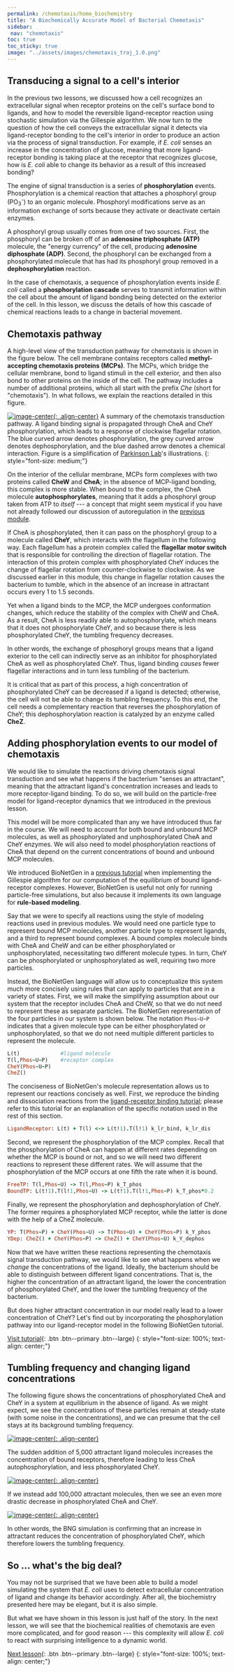 ```yaml
---
permalink: /chemotaxis/home_biochemistry
title: "A Biochemically Accurate Model of Bacterial Chemotaxis"
sidebar:
 nav: "chemotaxis"
toc: true
toc_sticky: true
image: "../assets/images/chemotaxis_traj_1.0.png"
---
```


## Transducing a signal to a cell's interior

In the previous two lessons, we discussed how a cell recognizes an extracellular signal when receptor proteins on the cell's surface bond to ligands, and how to model the reversible ligand-receptor reaction using stochastic simulation via the Gillespie algorithm. We now turn to the question of how the cell conveys the extracellular signal it detects via ligand-receptor bonding to the cell's interior in order to produce an action via the process of signal transduction. For example, if *E. coli* senses an increase in the concentration of glucose, meaning that more ligand-receptor bonding is taking place at the receptor that recognizes glucose, how is *E. coli* able to change its behavior as a result of this increased bonding?

The engine of signal transduction is a series of **phosphorylation** events. Phosphorylation is a chemical reaction that attaches a phosphoryl group (PO<sub>3</sub><sup>-</sup>) to an organic molecule.  Phosphoryl modifications serve as an information exchange of sorts because they activate or deactivate certain enzymes.

A phosphoryl group usually comes from one of two sources. First, the phosphoryl can be broken off of an **adenosine triphosphate (ATP)** molecule, the "energy currency" of the cell, producing **adenosine diphosphate (ADP)**. Second, the phosphoryl can be exchanged from a phosphorylated molecule that has had its phosphoryl group removed in a **dephosphorylation** reaction.

In the case of chemotaxis, a sequence of phosphorylation events inside *E. coli* called a **phosphorylation cascade** serves to transmit information within the cell about the amount of ligand bonding being detected on the exterior of the cell. In this lesson, we discuss the details of how this cascade of chemical reactions leads to a change in bacterial movement.

## Chemotaxis pathway

A high-level view of the transduction pathway for chemotaxis is shown in the figure below. The cell membrane contains receptors called **methyl-accepting chemotaxis proteins (MCPs)**.  The MCPs, which bridge the cellular membrane, bond to ligand stimuli in the cell exterior, and then also bond to other proteins on the inside of the cell. The pathway includes a number of additional proteins, which all start with the prefix *Che* (short for "chemotaxis"). In what follows, we explain the reactions detailed in this figure.

[![image-center](../assets/images/600px/chemotaxisphosnew.png){: .align-center}](../assets/images/chemotaxisphosnew.png)
A summary of the chemotaxis transduction pathway. A ligand binding signal is propagated through CheA and CheY phosphorylation, which leads to a response of clockwise flagellar rotation. The blue curved arrow denotes phosphorylation, the grey curved arrow denotes dephosphorylation, and the blue dashed arrow denotes a chemical interaction. Figure is a simplification of <a href="http://chemotaxis.biology.utah.edu/Parkinson_Lab/projects/ecolichemotaxis/ecolichemotaxis.html">Parkinson Lab</a>'s illustrations.
{: style="font-size: medium;"}

On the interior of the cellular membrane, MCPs form complexes with two proteins called **CheW** and **CheA**; in the absence of MCP-ligand bonding, this complex is more stable. When bound to the complex, the CheA molecule **autophosphorylates**, meaning that it adds a phosphoryl group taken from ATP to *itself* --- a concept that might seem mystical if you have not already followed our discussion of autoregulation in the [previous module](../motifs/nar).

If CheA is phosphorylated, then it can pass on the phosphoryl group to a molecule called **CheY**, which interacts with the flagellum in the following way. Each flagellum has a protein complex called the **flagellar motor switch** that is responsible for controlling the direction of flagellar rotation. The interaction of this protein complex with phosphorylated CheY induces the change of flagellar rotation from counter-clockwise to clockwise. As we discussed earlier in this module, this change in flagellar rotation causes the bacterium to tumble, which in the absence of an increase in attractant occurs every 1 to 1.5 seconds.

Yet when a ligand binds to the MCP, the MCP undergoes conformation changes, which reduce the stability of the complex with CheW and CheA. As a result, CheA is less readily able to autophosphorylate, which means that it does not phosphorylate CheY, and so because there is less phosphorylated CheY, the tumbling frequency decreases.

In other words, the exchange of phosphoryl groups means that a ligand exterior to the cell can indirectly serve as an inhibitor for phosphorylated CheA as well as phosphorylated CheY. Thus, ligand binding *causes* fewer flagellar interactions and in turn less tumbling of the bacterium.

It is critical that as part of this process, a high concentration of phosphorylated CheY can be decreased if a ligand is detected; otherwise, the cell will not be able to change its tumbling frequency. To this end, the cell needs a complementary reaction that reverses the phosphorylation of CheY; this dephosphorylation reaction is catalyzed by an enzyme called **CheZ**.

## Adding phosphorylation events to our model of chemotaxis

We would like to simulate the reactions driving chemotaxis signal transduction and see what happens if the bacterium "senses an attractant", meaning that the attractant ligand's concentration increases and leads to more receptor-ligand binding. To do so, we will build on the particle-free model for ligand-receptor dynamics that we introduced in the previous lesson.

This model will be more complicated than any we have introduced thus far in the course. We will need to account for both bound and unbound MCP molecules, as well as phosphorylated and unphosphorylated CheA and CheY enzymes. We will also need to model phosphorylation reactions of CheA that depend on the current concentrations of bound and unbound MCP molecules.

We introduced BioNetGen in a [previous tutorial](tutorial_lr) when implementing the Gillespie algorithm for our computation of the equilibrium of bound ligand-receptor complexes. However, BioNetGen is useful not only for running particle-free simulations, but also because it implements its own language for **rule-based modeling**.

Say that we were to specify all reactions using the style of modeling reactions used in previous modules. We would need one particle type to represent bound MCP molecules, another particle type to represent ligands, and a third to represent bound complexes. A bound complex molecule binds with CheA and CheW and can be either phosphorylated or unphosphorylated, necessitating two different molecule types. In turn, CheY can be phosphorylated or unphosphorylated as well, requiring two more particles.

Instead, the BioNetGen language will allow us to conceptualize this system much more concisely using rules that can apply to particles that are in a variety of states. First, we will make the simplifying assumption about our system that the receptor includes CheA and CheW, so that we do not need to represent these as separate particles. The BioNetGen representation of the four particles in our system is shown below. The notation `Phos~U~P` indicates that a given molecule type can be either phosphorylated or unphosphorylated, so that we do not need multiple different particles to represent the molecule.

~~~ ruby
L(t)             #ligand molecule
T(l,Phos~U~P)    #receptor complex
CheY(Phos~U~P)
CheZ()
~~~

The conciseness of BioNetGen's molecule representation allows us to represent our reactions concisely as well. First, we reproduce the binding and dissociation reactions from the [ligand-receptor binding tutorial](tutorial_lr); please refer to this tutorial for an explanation of the specific notation used in the rest of this section.

~~~ ruby
LigandReceptor: L(t) + T(l) <-> L(t!1).T(l!1) k_lr_bind, k_lr_dis
~~~

Second, we represent the phosphorylation of the MCP complex. Recall that the phosphorylation of CheA can happen at different rates depending on whether the MCP is bound or not, and so we will need two different reactions to represent these different rates. We will assume that the phosphorylation of the MCP occurs at one fifth the rate when it is bound.

~~~ ruby
FreeTP: T(l,Phos~U) -> T(l,Phos~P) k_T_phos
BoundTP: L(t!1).T(l!1,Phos~U) -> L(t!1).T(l!1,Phos~P) k_T_phos*0.2
~~~

Finally, we represent the phosphorylation and dephosphorylation of CheY. The former requires a phosphorylated MCP receptor, while the latter is done with the help of a CheZ molecule.

~~~ ruby
YP: T(Phos~P) + CheY(Phos~U) -> T(Phos~U) + CheY(Phos~P) k_Y_phos
YDep: CheZ() + CheY(Phos~P) -> CheZ() + CheY(Phos~U) k_Y_dephos
~~~

Now that we have written these reactions representing the chemotaxis signal transduction pathway, we would like to see what happens when we *change* the concentrations of the ligand. Ideally, the bacterium should be able to distinguish between different ligand concentrations. That is, the higher the concentration of an attractant ligand, the lower the concentration of phosphorylated CheY, and the lower the tumbling frequency of the bacterium.

But does higher attractant concentration in our model really lead to a lower concentration of CheY? Let's find out by incorporating the phosphorylation pathway into our ligand-receptor model in the following BioNetGen tutorial.

[Visit tutorial](tutorial_phos){: .btn .btn--primary .btn--large}
{: style="font-size: 100%; text-align: center;"}

## Tumbling frequency and changing ligand concentrations

The following figure shows the concentrations of phosphorylated CheA and CheY in a system at equilibrium in the absence of ligand. As we might expect, we see the concentrations of these particles remain at steady-state (with some noise in the concentrations), and we can presume that the cell stays at its background tumbling frequency.

[![image-center](../assets/images/600px/chemotaxis_tutorial5.png){: .align-center}](../assets/images/chemotaxis_tutorial5.png)

The sudden addition of 5,000 attractant ligand molecules increases the concentration of bound receptors, therefore leading to less CheA autophosphorylation, and less phosphorylated CheY.

[![image-center](../assets/images/600px/chemotaxis_tutorial6.png){: .align-center}](../assets/images/chemotaxis_tutorial6.png)

If we instead add 100,000 attractant molecules, then we see an even more drastic decrease in phosphorylated CheA and CheY.

[![image-center](../assets/images/600px/chemotaxis_tutorial7.png){: .align-center}](../assets/images/chemotaxis_tutorial7.png)

In other words, the BNG simulation is confirming that an increase in attractant reduces the concentration of phosphorylated CheY, which therefore lowers the tumbling frequency.

## So … what's the big deal?

You may not be surprised that we have been able to build a model simulating the system that *E. coli* uses to detect extracellular concentration of ligand and change its behavior accordingly. After all, the biochemistry presented here may be elegant, but it is also simple.

But what we have shown in this lesson is just half of the story. In the next lesson, we will see that the biochemical realities of chemotaxis are even more complicated, and for good reason --- this complexity will allow *E. coli* to react with surprising intelligence to a dynamic world.

[^Munroe]: Randall Munroe. What If? [Available online](https://what-if.xkcd.com/)

[^Pierucci1978]: Pierucci O. 1978. Dimensions of *Escherichia coli* at various growth rates: Model of envelope growth. Journal of Bacteriology 135(2):559-574. [Available online](https://jb.asm.org/content/jb/135/2/559.full.pdf)

[^Sim2017]: Sim M, Koirala S, Picton D, Strahl H, Hoskisson PA, Rao CV, Gillespie CS, Aldridge PD. 2017. Growth rate control of flagellar assembly in *Escherichia coli* strain RP437. Scientific Reports 7:41189. [Available online](https://www.nature.com/articles/srep41189#:~:text=Escherichia%20coli%20is%20a%20prominent,distributed%20across%20the%20cell%20surface.)

[^Baker2005]: Baker MD, Wolanin PM, Stock JB. 2005. Signal transduction in bacterial chemotaxis. BioEssays 28:9-22. [Available online](https://pubmed.ncbi.nlm.nih.gov/16369945/)

[^Weis1990]: Weis RM, Koshland DE. 1990. Chemotaxis in *Escherichia coli* proceeds efficiently from different initial tumble frequencies. Journal of Bacteriology 172:2. [Available online](https://jb.asm.org/content/jb/172/2/1099.full.pdf)

[^Berg2000]: Berg HC. 2000. Motile behavior of bacteria. Physics today 53(1):24. [Available online](https://physicstoday.scitation.org/doi/pdf/10.1063/1.882934)

[^Achouri2015]: Achouri S, Wright JA, Evans L, Macleod C, Fraser G, Cicuta P, Bryant CE. 2015. The frequency and duration of *Salmonella* macrophage adhesion events determines infection efficiency. Philosophical transactions B 370(1661). [Available online](https://www.ncbi.nlm.nih.gov/pmc/articles/PMC4275903/)

[^Turner2016]: Turner L, Ping L, Neubauer M, Berg HC. 2016. Visualizing flagella while tracking bacteria. Biophysical Journal 111(3):630--639.[Available online](https://pubmed.ncbi.nlm.nih.gov/27508446/)

[^Parkinson2015]: Parkinson JS, Hazelbauer, Falke JJ. 2015. Signaling and sensory adaptation in *Escherichia coli* chemoreceptors: 2015 update. [Available online](https://www.sciencedirect.com/science/article/abs/pii/S0966842X15000578)

[^Yang2019]: Yang W, Cassidy CK, Ames P, Diebolder CA, Schulten K, Luthey-Schulten Z, Parkinson JS, Briegel A. 2019. *In situ* confomraitonal changes of the *Escherichia coli* serine chemoreceptor in different signaling states. mBio. [Available online](https://mbio.asm.org/content/10/4/e00973-19/article-info)

[^Saragosti2001]: Saragosti J, Calvez V, Bournaveas, N, Perthame B, Buguin A, Silberzan P. 2001. Directional persistence of chemotactic bacteria in a traveling concentration wave. PNAS. [Available online](https://www.pnas.org/content/pnas/108/39/16235.full.pdf)

[^Hlavacek2003]: Hlavacek WS, Faeder JR, Blinov ML, Perelson AS, Goldsten B. 2003. The complexity of complexes in signal transduction. Biotechnology and Bioengineering 84(7):783-94. [Available online](https://onlinelibrary.wiley.com/doi/abs/10.1002/bit.10842)

[^Hlavacek2006]: Hlavacek WS, Faeder JR, Blinov ML, Posner RG, Hucka M, Fontana W. 2006. Rules for modeling signal-transduction systems. Science Signaling 344:re6. [Available online](https://stke.sciencemag.org/content/2006/344/re6.long)

[^ParkinsonLab]: Parkinson Lab website. [website](http://chemotaxis.biology.utah.edu/Parkinson_Lab/projects/ecolichemotaxis/ecolichemotaxis.html)

[^Bertoli2013]: Bertoli C, Skotheim JM, de Bruin RAM. 2013. Control of cell cycle transcription during G1 and S phase. Nature Reviews Molecular Cell Biology 14:518-528. [Available online](https://www.nature.com/articles/nrm3629).

[^Li2004]: Li M, Hazelbauer GL. 2004. Cellular stoichimetry of the components of the chemotaxis signaling complex. Journal of Bacteriology. [Available online](https://jb.asm.org/content/186/12/3687)

[^Stock1991]: Stock J, Lukat GS. 1991. Intracellular signal transduction networks. Annual Review of Biophysics and Biophysical Chemistry. [Available online](https://www.annualreviews.org/doi/abs/10.1146/annurev.bb.20.060191.000545)

[^Spiro1997]: Spiro PA, Parkinson JS, and Othmer H. 1997. A model of excitation and adaptation in bacterial chemotaxis. Biochemistry 94:7263-7268. [Available online](https://www.pnas.org/content/94/14/7263).

[Next lesson](home_adaptation){: .btn .btn--primary .btn--large}
{: style="font-size: 100%; text-align: center;"}

